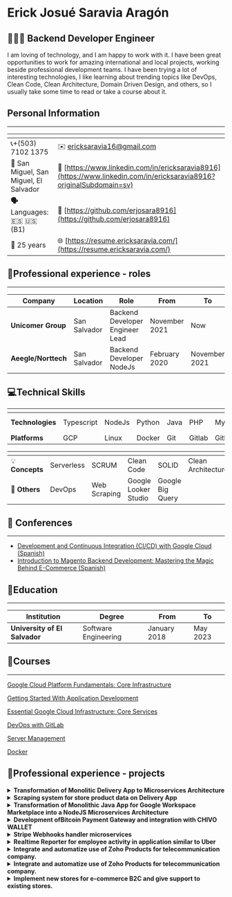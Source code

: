 # Erick Josué Saravia Aragón

## 👨🏽‍💻 Backend Developer Engineer

I am loving of technology, and I am happy to work with it. I have been great opportunities to work for amazing international and local projects, working beside professional development teams. I have been trying a lot of interesting technologies, I like learning about trending topics like DevOps, Clean Code, Clean Architecture, Domain Driven Design, and others, so I usually take some time to read or take a course about it.

## Personal Information

---

| <!--  -->                              | <!--  -->                                                              |
| -------------------------------------- | ---------------------------------------------------------------------- |
| 📞+(503) 7102 1375                     | ✉️ [ericksaravia16@gmail.com](mailto:ericksaravia16@gmail.com)          |
| 📌 San Miguel, San Miguel, El Salvador | 👤 [https://www.linkedin.com/in/ericksaravia8916](https://www.linkedin.com/in/ericksaravia8916?originalSubdomain=sv)        |
| **🗣️** Languages: 🇪🇸 🇺🇸 (B1)           | 📁 [https://github.com/erjosara8916](https://github.com/erjosara8916) |
🎁 25 years | 🌐 [https://resume.ericksaravia.com/](https://resume.ericksaravia.com/)

## **🏢Professional experience - roles**

---

| Company             | Location     | Role                            | From          | To            |
| ------------------- | ------------ | ------------------------------- | ------------- | ------------- |
| **Unicomer Group**  | San Salvador | Backend Developer Engineer Lead | November 2021 | Now           |
| **Aeegle/Norttech** | San Salvador | Backend Developer NodeJs        | February 2020 | November 2021 |


## 💻Technical Skills

| <!--  -->        | <!--  -->  | <!--  --> | <!--  --> | <!--  -->  | <!--  --> | <!--  --> | <!--  --> | <!--  --> |
| ---------------- | ---------- | --------- | --------- | ---------- | --------- | --------- | --------- | --------- |
| **Technologies** | Typescript | NodeJs    | Python      | Java | PHP | MySql     | Postgress | Mongo DB  |
| **Platforms**    | GCP        | Linux     | Docker    | Git        | Gitlab    | Github    |  Bitbucket | Jira

| <!--  -->    | <!--  -->  | <!--  -->    | <!--  -->  | <!--  --> | <!--  -->          |
| ------------ | ---------- | ------------ | ---------- | --------- | ------------------ |
| 💡 **Concepts** | Serverless | SCRUM        | Clean Code | SOLID     | Clean Architecture |
| 💫 **Others**   | DevOps     | Web Scraping |   Google Looker Studio     |  Google  Big Query     |           |

## 📣 Conferences

---

- [Development and Continuous Integration (CI/CD) with Google Cloud (Spanish)](https://youtu.be/ke0YrDHLdS8)
- [Introduction to Magento Backend Development: Mastering the Magic Behind E-Commerce (Spanish) ](https://www.youtube.com/live/jZQSKy5eHz4?si=a87KSV6TsTnn7skv)

## 📜Education

---

| Institution                   | Degree               | From         | To       |
| ----------------------------- | -------------------- | ------------ | -------- |
| **University of El Salvador** | Software Engineering | January 2018 | May 2023 |

## 📄Courses

---

[Google Cloud Platform Fundamentals: Core Infrastructure](https://www.coursera.org/account/accomplishments/verify/DGHSFBHD9U9U?utm_source=link&utm_campaign=copybutton_certificate)

[Getting Started With Application Development](https://www.coursera.org/account/accomplishments/records/T3VWM33MW7H4)

[Essential Google Cloud Infrastructure: Core Services](https://www.coursera.org/account/accomplishments/records/LEWBHN67TVDU)

[DevOps with GitLab](https://platzi.com/p/ericksaravia.professional/curso/1526-gitlab/diploma/detalle/)

[Server Management](https://platzi.com/p/ericksaravia.professional/curso/1667-linux/diploma/detalle/)

[Docker](https://platzi.com/p/ericksaravia.professional/curso/2066-docker/diploma/detalle/)

## 💼Professional experience - projects

<details>
	<summary>
		<b>Transformation of Monolitic Delivery App to Microservices Architecture</b>
	</summary>

- **Description:** Transformed a legacy Super App platform from a monolithic architecture to a microservices-based model, addressing performance issues and optimizing scalability. The platform, initially developed in PHP, lacked the ability to efficiently handle a growing user base, especially in a cost-effective manner in the cloud environment.
- **Position/role:** Back End Developer, Cloud Architect, DevOps
- **Responsibilities and Achievements:**
    - Analysed the existing monolithic solution to identify performance bottlenecks and scalability challenges.
    - Proposed and designed a microservices architecture to enhance overall app performance and scalability.
    - Developed microservices from scratch using NodeJS and ExpressJS, ensuring compatibility with Web, Android, and iOS applications.
    - Implemented a dedicated images microservice, reducing the load on the main server and enhancing system efficiency.
    - Leveraged GCP (Google Cloud Platform) for hosting microservices and optimizing resource utilization.
    - Maintained compatibility by exposing the same HTTP resources as the previous PHP-based services, ensuring a seamless transition for clients.
    - Achieved significant performance improvements, addressing the challenge of accommodating a large number of concurrent users.
- **Technologies/frameworks: `NodeJs, ExpressJS, MySql, Google Cloud Functions, Google Cloud Run, Google Cloud Storage, Google Cloud Sql, Google Cloud PubSub, Google Cloud Compute Engine, Google Cloud Build, Bitbucket, PHP, Docker`**
</details>

<details>
	<summary>
		<b>Scraping system for store product data on Delivery App</b>
	</summary>

- **Description:** Developed a scraping system to gather product data from popular stores, enhancing the company's delivery application for users. The objective was to create a microservice capable of retrieving comprehensive information about products and promotions from various stores and updating the data within the company's delivery application.
- **Position/role:** Back End Developer, Cloud Architech, DevOps
- **Responsibilities and Achievements:**
  - Evaluated the existing microservice and presented a proposal for a new version with improvements in automation, independence, and overall architecture.
  - Developed new scripts to extract data from additional stores and integrated them into the microservice.
  - Utilized NodeJs and Typescript for efficient script execution and flexibility in handling diverse data sources.
  - Implemented data persistence using MongoDB, optimizing storage for product-related information.
  - Established APIs to facilitate external interactions and enhance the microservice's functionality.
  - Orchestrated microservices communication through events, fostering a seamless and efficient architecture.
  - Leveraged Google Cloud Platform (GCP) for robust hosting and scalable infrastructure.
  - Contributed to enhancing the microservice's capabilities in automating data updates and ensuring independence from specific store implementations.
- **Technologies/frameworks: `NodeJs, ExpressJS, Puppeter, Cheerio, MySql, Google Cloud Functions, Google Cloud Run, Google Cloud Storage, Google Cloud Sql, Google Cloud PubSub, Google Cloud Compute Engine, Google Cloud Build, Bitbucket, Docker, Mongo DB`**
</details>



<details>
	<summary>
		<b>Transformation of Monolithic Java App for Google Workspace Marketplace into a NodeJS Microservices Architecture</b>
	</summary>

- **Description:** Worked the transformation of a monolithic Java application, utilized within the Google Workspace Marketplace, into a modern microservices architecture powered by NodeJS. The focus of the project was to migrate building technologies for a Google Workspace application that managed email signatures for companies. The company aimed to transition from Java to NodeJS and embrace a serverless architecture.
- **Position/role:** Backend Developer, Cloud Architect, DevOps
- **Responsibilities and Achievements:**
    - Defined and designed new microservices to align with the NodeJS technology stack and adhere to a serverless architecture.
    - Orchestrated the migration of the application's technologies, ensuring a seamless transition and minimal disruption to existing functionalities.
    - Implemented microservices in NodeJS, leveraging Typescript and ExpressJS for enhanced development efficiency.
    - Utilized Google Cloud Platform (GCP) services, such as Google Cloud Run for APIs and Google Cloud Functions for event management via PubSub.
    - Established integrations with external services, including Zoho CRM, Zoho Subscriptions, and Zoho Books, to enhance the application's capabilities.
    - Engineered a scalable and efficient system that allowed for easy expansion and maintenance in response to evolving business needs.
- **Technologies/frameworks: `NodeJs, Typescript, ExpressJS, MySql, Java, Google Workspace, Google Cloud Storage, Google Cloud Run, Google Cloud Functions, Google Cloud Sql, Google Cloud PubSub, Google Cloud App Engine, Google Cloud Build, Bitbucket, Zoho CRM, Zoho Subscriptions, Zoho Books`**
</details>

    

<details>
	<summary>
		<b>Development ofBitcoin Payment Gateway and integration with CHIVO WALLET</b>
	</summary>

- **Description:** Played a pivotal role in the development of a Bitcoin Payment Gateway following the approval of Bitcoin as legal tender in El Salvador. The project aimed to provide businesses with a robust Payment Gateway Solution tailored to the unique requirements of the emerging Bitcoin economy. Additionally, incorporated support for CHIVO WALLET, an application provited by the government for cryptocurrency transactions.
- **Position/role:** Backend Developer, Cloud Architect, DevOps
- **Responsibilities and Achievements:**
    - Undertook an in-depth exploration of Bitcoin technology, gaining comprehensive knowledge of its workings, use cases, and associated technologies.
    - Collaborated in adapting an existing Open Source Solution to serve as the foundation for the Payment Gateway, addressing bugs and enhancing its capabilities.
    - Implemented new features, including seamless integration with the CHIVO WALLET application, overcoming the challenge of external invoice payments.
    - Executed development tasks using a technology stack centered around NodeJs, Typescript, NestJs, and C#, ensuring a robust and scalable solution.
    - Employed Docker for containerization, facilitating consistent deployment across diverse environments.
    - Administered Bitcoin nodes and managed aspects of the Lightning Network, including channels and balance monitoring.
    - Leveraged cloud services from Google Cloud Platform (GCP) and Azure for scalable infrastructure and data storage.
    - Integrated CHIVO services into the payment gateway, enabling smooth transactions and compliance with government regulations.
    - Employed PostgreSQL for efficient data management and utilized BigQuery for analytical insights.
- **Technologies/frameworks: `NodeJs, Typescript, NestJs, C#, Google Cloud Compute Engine, Google Cloud Cloud Run, Google Cloud SQL, Microsoft Azure, Chivo Wallet, Docker, PostgreSQL, Bitcoin Nodes, Lightning Network, BigQuery`**

</details>

<details>
	<summary>
		<b>Stripe Webhooks handler microservices</b>
	</summary>

- **Descripcion:** Led the implementation of a sophisticated Stripe Webhooks handler microservices system for a city. The primary objective was to automate and streamline the handling of Stripe payment events and synchronize them seamlessly with their Xero CRM account, eliminating the need for manual intervention in previously labor-intensive processes.
- **Position/role:** Backend Developer, Cloud Architect, DevOps
- **Responsibilities and Achievements:**
    - Defined the entire architecture to meet the requirements of automating Stripe events synchronization with Xero CRM.
    - Architected the solution using NodeJs, incorporating Typescript to enhance code maintainability and scalability.
    - Leveraged Serverless architecture to align with the company's preference for Functions as a Service (FaaS) for backend operations.
    - Implemented Google Cloud Platform (GCP) PubSub for efficient event-driven communication between microservices.
    - Utilized Firestore for real-time data synchronization and storage, ensuring data consistency across distributed components.
    - Integrated with BigQuery for analytical insights into payment trends and customer behaviors.
    - Established robust connections with Xero CRM and Stripe, ensuring seamless data flow and accuracy in financial records.
    - Introduced a streamlined deployment process, breaking down deployments into controlled steps to significantly reduce deployment times.
    - Ensured data security and compliance with industry standards throughout the integration process.
- **Technologies/frameworks: `NodeJs, Typescript, Serverless, Google Cloud PubSub, Firebase Functions, Google Cloud Firestore, Google Cloud BigQuery, Xero CRM, Stripe`**
</details>


<details>
	<summary>
		<b>Realtime Reporter for employee activity in application similar to Uber</b>
	</summary>

- **Description:** The company uses a platform to manage its employees and check their activity in real-time. So they wanted to get reports about the employee's activity across the time, they wanted to know if the employees were online in the time assigned
- **Position/role:** Backend Developer, Cloud Architect, DevOps.
- **Responsibilities and Achievements:**
    - Analyzed the company's requirements and proposed an architecture to implement a real-time reporting system for employee activities.
    - Leveraged NodeJs for backend development, ensuring a responsive and scalable solution for tracking and reporting employee activity.
    - Stored data efficiently in Google Cloud BigQuery, enabling seamless retrieval and analysis of historical and real-time activity data.
    - Utilized Firestore for real-time data synchronization, ensuring the availability of the latest information for reporting purposes.
    - Employed Serverless architecture to enhance flexibility and reduce operational overhead.
    - Integrated Google Cloud Data Studio to visualize and present comprehensive reports on employee activity trends.
    - Programmed microservice execution with Google Cloud Scheduler, automating the generation and updating of activity reports.
    - Ensured the security and privacy of employee data while providing meaningful insights into their online presence during specified timeframes.
- **Technologies/frameworks: `NodeJs, ExpressJs, Google Cloud Firestore, Google Cloud Functions, Google Cloud Run, Google Data Studio (Google Looker Studio), Google Spreadsheets, Web Scraping`**
</details>


<details>
	<summary>
		<b>Integrate and automatize use of Zoho Products for telecommunication company.</b>
	</summary>

- **Description:** Led the initiative to optimize and customize internal integrations across Zoho products for a telecommunications company. The objective was to enhance operational efficiency by seamlessly connecting and automating processes within Zoho Projects, Zoho Books, Zoho CRM, and Zoho Recruits. This involved a comprehensive analysis of company processes and operations, proposing tailored improvements and leveraging various technologies.
- **Position/role:** Backend Developer, Cloud Architect, DevOps
- **Responsibilities and Achievements:**
    - Conducted a thorough analysis of the company's operations and processes, identifying opportunities for improvements and automation within Zoho modules.
    - Proposed and implemented custom integrations utilizing webhooks, REST APIs, and Google Cloud Platform (GCP) products for enhanced connectivity.
    - Utilized NodeJs for backend development, ensuring a scalable and efficient solution for integrating Zoho products.
    - Implemented a serverless architecture to improve flexibility and reduce operational complexity.
    - Leveraged GCP PubSub as an event handler, facilitating seamless communication between components and ensuring real-time data updates.
    - Developed Cloud Functions to serve as backend-as-a-service, seamlessly integrating with the Zoho Platform and accommodating specific events.
    - Customized integrations for Zoho Projects, Zoho Books, Zoho CRM, and Zoho Recruits, responding to specific events and streamlining data flow.
    - Ensured data security and compliance with Zoho's standards throughout the integration process.
- **Technologies/frameworks: `NodeJs, Google CLoud Functions, Google Cloud PubSub, Google AppSheet, Google SpreadSheet, Google AppScript, Google Cloud Storage, Zoho Projects, Zoho Books, Zoho CRM, Zoho Recruits`**

</details>


<details>
	<summary>
		<b>Integrate and automatize use of Zoho Products for telecommunication company.</b>
	</summary>

- **Migrate e-commerce B2B developed in Magento 1 into Magento 2 (Adobo Commerce Cloud)**
- **Description:** Planning and execution of a comprehensive migration project, including the transfer of critical features and data such as customer information, products, attributes, and categories.
- **Responsibilities and Achievements:**
    - Spearheaded the definition of a workflow, ensuring seamless collaboration among team members throughout the project lifecycle.
    - Configured the platform on Adobe Commerce Cloud, establishing continuous deployment practices by integrating with GitLab repository.
    - Orchestrated the integration of project repository with Jira platform, streamlining team activities through automation.
    - Migrate and implement customized modules into the new platform.
    - Proposed and executed strategies for successful migration of all products including their attributes from legacy to new platform
    - Provided frontend theme customization support.
- **Technologies/frameworks: `Adobe Commerce Cloud, NGinx, PHP, SQL, JavaScript, Symphony Framework (PHP)`**

</details>

<details>
	<summary>
		<b>Implement new stores for e-commerce B2C and give support to existing stores.</b>
	</summary>

- **Description: I**mplement new stores in an existing project of Adobe Commerce Cloud defining their content, configuration and successfully integration beside to the existing stores, furthermore, to give support to all stores in the platform correcting bugs, and adding new features like new payment methods
- **Position/role:** Backend Developer Lead, Frontend Developer
- **Responsibilities and Achievements:**
    - Developed and implemented a new payment method, enhancing the platform's payment options and improving user experience.
    - Provided expert support in resolving bugs and issues for both new and existing stores, ensuring smooth functioning of the e-commerce platform.
    - Successfully integrated new stores alongside existing ones, maintaining consistency and coherence across the platform.
    - Collaborated with team members on research initiatives aimed at optimizing platform performance and enhancing user satisfaction.
- **Technologies/frameworks: `Adobe Commerce Cloud, NGinx, PHP, SQL, JavaScript, Symphony Framework (PHP)`**
</details>


    